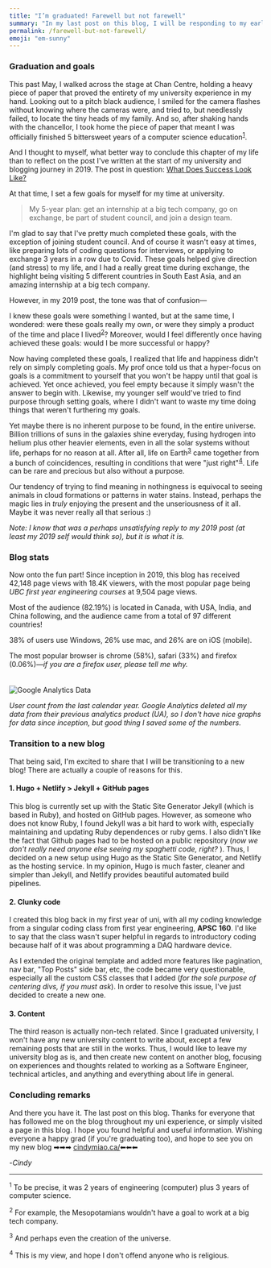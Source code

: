 ```yaml
---
title: "I’m graduated! Farewell but not farewell"
summary: "In my last post on this blog, I will be responding to my earlier post: What Does Success Look Like, summarizing the stats of the blog since its inception in 2019, and discussing the end of this blog and transitioning to a new blog!"
permalink: /farewell-but-not-farewell/
emoji: "em-sunny"
---
```


### Graduation and goals

<p>
This past May, I walked across the stage at Chan Centre, holding a heavy piece of paper that proved the entirety of my university experience in my hand. Looking out to a pitch black audience, I smiled for the camera flashes without knowing where the cameras were, and tried to, but needlessly failed, to locate the tiny heads of my family. And so, after shaking hands with the chancellor, I took home the piece of paper that meant I was officially finished 5 bittersweet years of a computer science education<sup><a href="#1">1</a></sup>.
</p>

And I thought to myself, what better way to conclude this chapter of my life than to reflect on the post I've written at the start of my university and blogging journey in 2019. The post in question: [What Does Success Look Like?](https://cindyxmiao.github.io/blog/searching-for-meaning/)

At that time, I set a few goals for myself for my time at university.
> My 5-year plan: get an internship at a big tech company, go on exchange, be part of student council, and join a design team. 

I'm glad to say that I've pretty much completed these goals, with the exception of joining student council. And of course it wasn't easy at times, like preparing lots of coding questions for interviews, or applying to exchange 3 years in a row due to Covid. These goals helped give direction (and stress) to my life, and I had a really great time during exchange, the highlight being visiting 5 different countries in South East Asia, and an amazing internship at a big tech company. 

However, in my 2019 post, the tone was that of confusion—

I knew these goals were something I wanted, but at the same time, I wondered: were these goals really my own, or were they simply a product of the time and place I lived<sup><a href="#2">2</a></sup>? Moreover, would I feel differently once having achieved these goals: would I be more successful or happy?

Now having completed these goals, I realized that life and happiness didn't rely on simply completing goals. My prof once told us that a hyper-focus on goals is a commitment to yourself that you won't be happy until that goal is achieved. Yet once achieved, you feel empty because it simply wasn't the answer to begin with. Likewise, my younger self would've tried to find purpose through setting goals, where I didn't want to waste my time doing things that weren't furthering my goals. 

<p> Yet maybe there is no inherent purpose to be found, in the entire universe. Billion trillions of suns in the galaxies shine everyday, fusing hydrogen into helium plus other heavier elements, even in all the solar systems without life, perhaps for no reason at all. After all, life on Earth<sup><a href="#3">3</a></sup> came together from a bunch of coincidences, resulting in conditions that were "just right"<sup><a href="#4">4</a></sup>. Life can be rare and precious but also without a purpose.</p>

Our tendency of trying to find meaning in nothingness is equivocal to seeing animals in cloud formations or patterns in water stains. Instead, perhaps the magic lies in *truly* enjoying the present and the unseriousness of it all. Maybe it was never really all that serious :) 

*Note: I know that was a perhaps unsatisfying reply to my 2019 post (at least my 2019 self would think so), but it is what it is.*

### Blog stats

Now onto the fun part! Since inception in 2019, this blog has received 42,148 page views with 18.4K viewers, with the most popular page being *UBC first year engineering courses* at 9,504 page views.

Most of the audience (82.19%) is located in Canada, with USA, India, and China following, and the audience came from a total of 97 different countries!

38% of users use Windows, 26% use mac, and 26% are on iOS (mobile). 

The most popular browser is chrome (58%), safari (33%) and firefox (0.06%)*—if you are a firefox user, please tell me why.*

<img src="{{site.baseurl}}/assets/img/ga_data_blog.JPG" alt="Google Analytics Data" style="margin-top: 20px;"> 

*User count from the last calendar year. Google Analytics deleted all my data from their previous analytics product (UA), so I don't have nice graphs for data since inception, but good thing I saved some of the numbers.*

### Transition to a new blog

That being said, I'm excited to share that I will be transitioning to a new blog! There are actually a couple of reasons for this.

#### 1. Hugo + Netlify > Jekyll + GitHub pages
This blog is currently set up with the Static Site Generator Jekyll (which is based in Ruby), and hosted on GitHub pages. However, as someone who does not know Ruby, I found Jekyll was a bit hard to work with, especially maintaining and updating Ruby dependences or ruby gems. I also didn't like the fact that Github pages had to be hosted on a public repository (*now we don't really need anyone else seeing my spaghetti code, right?* ). Thus, I decided on a new setup using Hugo as the Static Site Generator, and Netlify as the hosting service. In my opinion, Hugo is much faster, cleaner and simpler than Jekyll, and Netlify provides beautiful automated build pipelines.

#### 2. Clunky code
I created this blog back in my first year of uni, with all my coding knowledge from a singular coding class from first year engineering, **APSC 160**. I'd like to say that the class wasn't super helpful in regards to introductory coding because half of it was about programming a DAQ hardware device.

As I extended the original template and added more features like pagination, nav bar, "Top Posts" side bar, etc, the code became very questionable, especially all the custom CSS classes that I added (*for the sole purpose of centering divs, if you must ask*). In order to resolve this issue, I've just decided to create a new one.


#### 3. Content
The third reason is actually non-tech related. Since I graduated university, I won't have any new university content to write about, except a few remaining posts that are still in the works. Thus, I would like to leave my university blog as is, and then create new content on another blog, focusing on experiences and thoughts related to working as a Software Engineer, technical articles, and anything and everything about life in general.


### Concluding remarks

And there you have it. The last post on this blog. Thanks for everyone that has followed me on the blog throughout my uni experience, or simply visited a page in this blog. I hope you found helpful and useful information. Wishing everyone a happy grad (if you're graduating too), and hope to see you on my new blog ➡➡➡ [cindymiao.ca/](https://cindymiao.ca/)⬅⬅⬅

-*Cindy*

___
<p>
  <sup id="1">1</sup> To be precise, it was 2 years of engineering (computer) plus 3 years of computer science.
</p>
<p>
  <sup id="2">2</sup> For example, the Mesopotamians wouldn't have a goal to work at a big tech company.
</p>

<p>
  <sup id="3">3</sup> And perhaps even the creation of the universe.
</p>
<p>
  <sup id="4">4</sup> This is my view, and hope I don't offend anyone who is religious.
</p>
